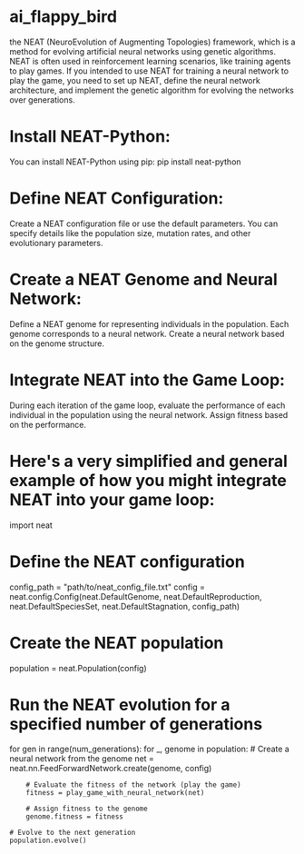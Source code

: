 # ai_flappy_bird
the NEAT (NeuroEvolution of Augmenting Topologies) framework, which is a method for evolving artificial neural networks using genetic algorithms. NEAT is often used in reinforcement learning scenarios, like training agents to play games.
If you intended to use NEAT for training a neural network to play the game, you need to set up NEAT, define the neural network architecture, and implement the genetic algorithm for evolving the networks over generations.

# Install NEAT-Python:
You can install NEAT-Python using pip:
pip install neat-python
# Define NEAT Configuration:
Create a NEAT configuration file or use the default parameters. You can specify details like the population size, mutation rates, and other evolutionary parameters.
# Create a NEAT Genome and Neural Network:
Define a NEAT genome for representing individuals in the population. Each genome corresponds to a neural network. Create a neural network based on the genome structure.
# Integrate NEAT into the Game Loop:
During each iteration of the game loop, evaluate the performance of each individual in the population using the neural network. Assign fitness based on the performance.
# Here's a very simplified and general example of how you might integrate NEAT into your game loop:
import neat

# Define the NEAT configuration
config_path = "path/to/neat_config_file.txt"
config = neat.config.Config(neat.DefaultGenome, neat.DefaultReproduction,
                            neat.DefaultSpeciesSet, neat.DefaultStagnation, config_path)

# Create the NEAT population
population = neat.Population(config)

# Run the NEAT evolution for a specified number of generations
for gen in range(num_generations):
    for _, genome in population:
        # Create a neural network from the genome
        net = neat.nn.FeedForwardNetwork.create(genome, config)

        # Evaluate the fitness of the network (play the game)
        fitness = play_game_with_neural_network(net)

        # Assign fitness to the genome
        genome.fitness = fitness

    # Evolve to the next generation
    population.evolve()

